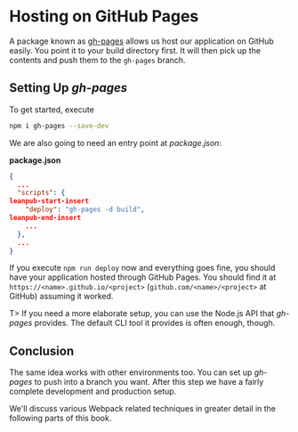 # Hosting on GitHub Pages

A package known as [gh-pages](https://www.npmjs.com/package/gh-pages) allows us host our application on GitHub easily. You point it to your build directory first. It will then pick up the contents and push them to the `gh-pages` branch.

## Setting Up *gh-pages*

To get started, execute

```bash
npm i gh-pages --save-dev
```

We are also going to need an entry point at *package.json*:

**package.json**

```json
{
  ...
  "scripts": {
leanpub-start-insert
    "deploy": "gh-pages -d build",
leanpub-end-insert
    ...
  },
  ...
}
```

If you execute `npm run deploy` now and everything goes fine, you should have your application hosted through GitHub Pages. You should find it at `https://<name>.github.io/<project>` (`github.com/<name>/<project>` at GitHub) assuming it worked.

T> If you need a more elaborate setup, you can use the Node.js API that *gh-pages* provides. The default CLI tool it provides is often enough, though.

## Conclusion

The same idea works with other environments too. You can set up *gh-pages* to push into a branch you want. After this step we have a fairly complete development and production setup.

We'll discuss various Webpack related techniques in greater detail in the following parts of this book.
